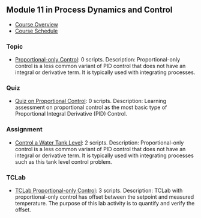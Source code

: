 ## Module 11 in Process Dynamics and Control
- [Course Overview](https://apmonitor.com/pdc)
- [Course Schedule](https://apmonitor.com/pdc/index.php/Main/CourseSchedule)
### Topic
- [Proportional-only Control](https://www.apmonitor.com/pdc/index.php/Main/ProportionalControl): 0 scripts. Description: Proportional-only control is a less common variant of PID control that does not have an integral or derivative term. It is typically used with integrating processes.
### Quiz
- [Quiz on Proportional Control](https://www.apmonitor.com/pdc/index.php/Main/QuizProportionalControl): 0 scripts. Description: Learning assessment on proportional control as the most basic type of Proportional Integral Derivative (PID) Control.
### Assignment
- [Control a Water Tank Level](https://www.apmonitor.com/pdc/index.php/Main/TankLevel): 2 scripts. Description: Proportional-only control is a less common variant of PID control that does not have an integral or derivative term. It is typically used with integrating processes such as this tank level control problem.
### TCLab
- [TCLab Proportional-only Control](https://www.apmonitor.com/pdc/index.php/Main/TCLabPOnlyControl): 3 scripts. Description: TCLab with proportional-only control has offset between the setpoint and measured temperature. The purpose of this lab activity is to quantify and verify the offset.
